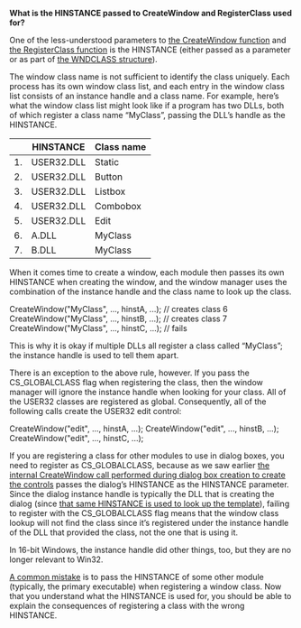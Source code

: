 **What is the HINSTANCE passed to CreateWindow and RegisterClass used for?**

One of the less-understood parameters to [the CreateWindow function](http://msdn.microsoft.com/library/en-us/winui/winui/windowsuserinterface/windowing/windows/windowreference/windowfunctions/createwindow.asp) and [the RegisterClass function](http://msdn.microsoft.com/library/en-us/winui/winui/windowsuserinterface/windowing/windowclasses/windowclassreference/windowclassfunctions/registerclass.asp) is the HINSTANCE (either passed as a parameter or as part of [the WNDCLASS structure](http://msdn.microsoft.com/library/en-us/winui/winui/windowsuserinterface/windowing/windowclasses/windowclassreference/windowclassstructures/wndclass.asp)).

The window class name is not sufficient to identify the class uniquely. Each process has its own window class list, and each entry in the window class list consists of an instance handle and a class name. For example, here’s what the window class list might look like if a program has two DLLs, both of which register a class name “MyClass”, passing the DLL’s handle as the HINSTANCE.

|      | **HINSTANCE** | **Class name** |
| ---- | ------------- | -------------- |
| 1.   | USER32.DLL    | Static         |
| 2.   | USER32.DLL    | Button         |
| 3.   | USER32.DLL    | Listbox        |
| 4.   | USER32.DLL    | Combobox       |
| 5.   | USER32.DLL    | Edit           |
| 6.   | A.DLL         | MyClass        |
| 7.   | B.DLL         | MyClass        |

When it comes time to create a window, each module then passes its own HINSTANCE when creating the window, and the window manager uses the combination of the instance handle and the class name to look up the class.

CreateWindow("MyClass", ..., hinstA, ...); // creates class 6
CreateWindow("MyClass", ..., hinstB, ...); // creates class 7
CreateWindow("MyClass", ..., hinstC, ...); // fails

This is why it is okay if multiple DLLs all register a class called “MyClass”; the instance handle is used to tell them apart.

There is an exception to the above rule, however. If you pass the CS_GLOBALCLASS flag when registering the class, then the window manager will ignore the instance handle when looking for your class. All of the USER32 classes are registered as global. Consequently, all of the following calls create the USER32 edit control:

CreateWindow("edit", ..., hinstA, ...);
CreateWindow("edit", ..., hinstB, ...);
CreateWindow("edit", ..., hinstC, ...);

If you are registering a class for other modules to use in dialog boxes, you need to register as CS_GLOBALCLASS, because as we saw earlier [the internal CreateWindow call performed during dialog box creation to create the controls](http://blogs.msdn.com/oldnewthing/archive/2005/03/30/403711.aspx) passes the dialog’s HINSTANCE as the HINSTANCE parameter. Since the dialog instance handle is typically the DLL that is creating the dialog (since [that same HINSTANCE is used to look up the template](http://blogs.msdn.com/oldnewthing/archive/2005/03/29/403298.aspx)), failing to register with the CS_GLOBALCLASS flag means that the window class lookup will not find the class since it’s registered under the instance handle of the DLL that provided the class, not the one that is using it.

In 16-bit Windows, the instance handle did other things, too, but they are no longer relevant to Win32.

[A common mistake](http://www.experts-exchange.com/Programming/Programming_Platforms/Win_Prog/Q_20331499.html) is to pass the HINSTANCE of some other module (typically, the primary executable) when registering a window class. Now that you understand what the HINSTANCE is used for, you should be able to explain the consequences of registering a class with the wrong HINSTANCE.